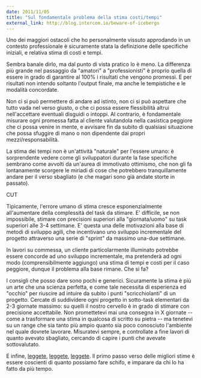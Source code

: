 ```yaml
---
date: 2011/11/05
title: "Sul fondamentale problema della stima costi/tempi"
external_link: http://blog.intercom.io/beware-of-icebergs
---
```


Uno dei maggiori ostacoli che ho personalmente vissuto approdando in un contesto professionale è sicuramente stata la definizione delle specifiche iniziali, e relativa stima di costi e tempi.

Sembra banale dirlo, ma dal punto di vista pratico lo è meno. La differenza più grande nel passaggio da "amatori" a "professionisti" è proprio quella di essere in grado di garantire al 100% i risultati che vengono promessi. E per risultati non intendo soltanto l'output finale, ma anche le tempistiche e le modalità concordate.

Non ci si può permettere di andare ad istinto, non ci si può aspettare che tutto vada nel verso giusto, o che ci possa essere  flessibilità altrui nell'accettare eventuali disguidi o intoppi. Al contrario, è fondamentale misurare ogni promessa fatta al cliente valutandola nella casistica peggiore che ci possa venire in mente, e avvisare fin da subito di qualsiasi situazione che possa sfuggire di mano o non dipendente dai propri mezzi/responsabilità.

La stima dei tempi non è un'attività "naturale" per l'essere umano: è sorprendente vedere come gli sviluppatori durante la fase specifiche sembrano come avvolti da un'aurea di immotivato ottimismo, che non gli fa lontanamente scorgere le miriadi di cose che potrebbero tranquillamente andare per il verso sbagliato (e che magari sono già andate storte in passato).

CUT

Tipicamente, l'errore umano di stima cresce esponenzialmente all'aumentare della complessità del task da stimare. E' difficile, se non impossibile, stimare con precisioni superiori alla "giornata/uomo" su task superiori alle 3-4 settimane. E' questa una delle motivazioni alla base di metodi di sviluppo agili, che incentivano uno sviluppo incrementale del progetto attraverso una serie di "sprint" da massimo una-due settimane.

In lavori su commessa, un cliente particolarmente illuminato potrebbe essere concorde ad uno sviluppo incrementale, ma pretenderà ad ogni modo (comprensibilmente aggiungo) una stima di tempi e costi per il caso peggiore, dunque il problema alla base rimane. Che si fa?

I consigli che posso dare sono pochi e generici. Sicuramente la stima è più un arte che una scienza perfetta, e come tale necessita di esperienza ed "occhio" per riuscire ad intuire da subito i punti "scricchiolanti" di un progetto. Cercate di suddividere ogni progetto in sotto-task elementari da 2-3 giornate massimo: su quelli il nostro cervello è in grado di stimare con precisione accettabile. Non promettetevi mai una consegna in X giornate -- come a trasformare una stima in qualcosa di scritto su pietra -- ma tenetevi su un range che sia tanto più ampio quanto sia poco conosciuto l'ambiente nel quale dovrete lavorare. Misuratevi sempre, e controllate a fine lavori di quanto avevato sbagliato, cercando di capire i punti che avevate sottovalutato.

E infine, [leggete](http://www.amazon.com/Mythical-Man-Month-Software-Engineering-Anniversary/dp/0201835959), [leggete](http://www.amazon.com/Peopleware-Productive-Projects-Teams-Second/dp/0932633439), [leggete](http://www.amazon.com/Agile-Estimating-Planning-Mike-Cohn/dp/0131479415). Il primo passo verso delle migliori stime è essere coscienti di quanto possiamo fare schifo, e imparare da chi lo ha fatto da più tempo.



